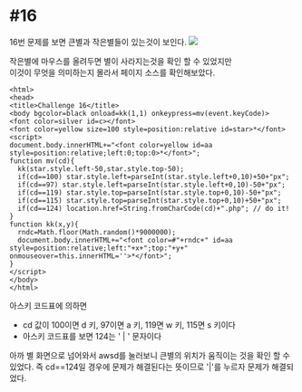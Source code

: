 #16
=
16번 문제를 보면 큰별과 작은별들이 있는것이 보인다.
![](https://postfiles.pstatic.net/MjAxOTExMjJfMTc4/MDAxNTc0Mzk5Njg1ODU1.yxDrwc6yLF2N4WEowdbt3DVFPjWbYt932arwg73dNUcg.3bGwFwWCm8jY-Z8uL8Q8zTclfpwthAsGlMt_n-KXQD0g.JPEG.rlaeoghks823/K-005.jpg?type=w773)

작은별에 마우스를 올려두면 별이 사라지는것을 확인 할 수 있었지만  
이것이 무엇을 의미하는지 몰라서 페이지 소스를 확인해보았다.

```
<html>
<head>
<title>Challenge 16</title>
<body bgcolor=black onload=kk(1,1) onkeypress=mv(event.keyCode)>
<font color=silver id=c></font>
<font color=yellow size=100 style=position:relative id=star>*</font>
<script> 
document.body.innerHTML+="<font color=yellow id=aa style=position:relative;left:0;top:0>*</font>";
function mv(cd){
  kk(star.style.left-50,star.style.top-50);
  if(cd==100) star.style.left=parseInt(star.style.left+0,10)+50+"px";
  if(cd==97) star.style.left=parseInt(star.style.left+0,10)-50+"px";
  if(cd==119) star.style.top=parseInt(star.style.top+0,10)-50+"px";
  if(cd==115) star.style.top=parseInt(star.style.top+0,10)+50+"px";
  if(cd==124) location.href=String.fromCharCode(cd)+".php"; // do it!
}
function kk(x,y){
  rndc=Math.floor(Math.random()*9000000);
  document.body.innerHTML+="<font color=#"+rndc+" id=aa style=position:relative;left:"+x+";top:"+y+" onmouseover=this.innerHTML=''>*</font>";
}
</script>
</body>
</html>
```

아스키 코드표에 의하면

+ cd 값이 100이면 d 키, 97이면 a 키, 119면 w 키, 115면 s 키이다
+ 아스키 코드표를 보면 124는 ' | ' 문자이다

아까 별 화면으로 넘어와서 awsd를 눌러보니 큰별의 위치가 움직이는 것을 확인 할 수 있었다.
즉 cd==124일 경우에 문제가 해결된다는 뜻이므로 '|'를 누르자 문제가 해결되었다.
